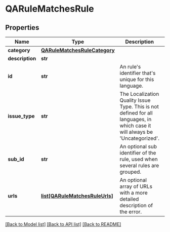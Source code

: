 # QARuleMatchesRule

## Properties
Name | Type | Description | Notes
------------ | ------------- | ------------- | -------------
**category** | [**QARuleMatchesRuleCategory**](QARuleMatchesRuleCategory.md) |  | 
**description** | **str** |  | 
**id** | **str** | An rule&#39;s identifier that&#39;s unique for this language. | 
**issue_type** | **str** | The Localization Quality Issue Type. This is not defined for all languages, in which case it will always be &#39;Uncategorized&#39;. | [optional] 
**sub_id** | **str** | An optional sub identifier of the rule, used when several rules are grouped. | [optional] 
**urls** | [**list[QARuleMatchesRuleUrls]**](QARuleMatchesRuleUrls.md) | An optional array of URLs with a more detailed description of the error. | [optional] 

[[Back to Model list]](../README.md#documentation-for-models) [[Back to API list]](../README.md#documentation-for-api-endpoints) [[Back to README]](../README.md)


